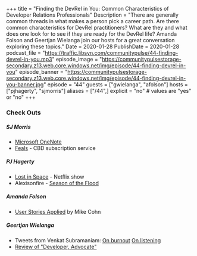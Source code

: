 +++
title = "Finding the DevRel in You: Common Characteristics of Developer Relations Professionals"
Description = "There are generally common threads in what makes a person pick a career path. Are there common characteristics for DevRel practitioners? What are they and what does one look for to see if they are ready for the DevRel life? Amanda Folson and Geertjan Wielanga join our hosts for a great conversation exploring these topics."
Date = 2020-01-28
PublishDate = 2020-01-28
podcast_file = "https://traffic.libsyn.com/communitypulse/44-finding-devrel-in-you.mp3"
episode_image = "https://communitypulsestorage-secondary.z13.web.core.windows.net/img/episode/44-finding-devrel-in-you"
episode_banner = "https://communitypulsestorage-secondary.z13.web.core.windows.net/img/episode/44-finding-devrel-in-you-banner.jpg"
episode = "44"
guests = ["gwielanga", "afolson"]
hosts = ["pjhagerty", "sjmorris"]
aliases = ["/44",]
explicit = "no" # values are "yes" or "no"
+++

### Check Outs

##### SJ Morris
* [Microsoft OneNote](https://www.microsoft.com/en-us/p/onenote/9wzdncrfhvjl)
* [Feals](https://feals.com/) - CBD subscription service

##### PJ Hagerty
* [Lost in Space](https://www.netflix.com/title/80104198) - Netflix show
* Alexisonfire - [Season of the Flood](https://combine.fm/spotify/album/0vwBGkJ4skQD7lAq9P7NBm)


##### Amanda Folson
* [User Stories Applied](https://amzn.to/2Gytxg6) by Mike Cohn


##### Geertjan Wielanga
* Tweets from Venkat Subramaniam:
[On burnout](https://twitter.com/venkat_s/status/1216749813091332096)
[On listening](https://twitter.com/venkat_s/status/1216727616511594496)
* [Review of "Developer, Advocate"](https://www.infoq.com/articles/developer-advocate/)
